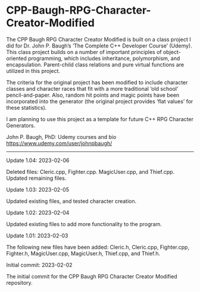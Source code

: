 # CPP-Baugh-RPG-Character-Creator-Modified
The CPP Baugh RPG Character Creator Modified is built on a class project I did for Dr. John P. Baugh’s ‘The Complete C++ Developer Course’ (Udemy).  This class project builds on a number of important principles of object-oriented programming, which includes inheritance, polymorphism, and encapsulation.  Parent-child class relations and pure virtual functions are utilized in this project.

The criteria for the original project has been modified to include character classes and character races that fit with a more traditional ‘old school’ pencil-and-paper.  Also, random hit points and magic points have been incorporated into the generator (the original project provides ‘flat values’ for these statistics).

I am planning to use this project as a template for future C++ RPG Character Generators.

John P. Baugh, PhD: Udemy courses and bio
https://www.udemy.com/user/johnpbaugh/

-----------

Update 1.04: 2023-02-06

Deleted files: Cleric.cpp, Fighter.cpp. MagicUser.cpp, and Thief.cpp.  Updated remaining files.


Update 1.03: 2023-02-05

Updated existing files, and tested character creation.


Update 1.02: 2023-02-04

Updated existing files to add more functionality to the program.


Update 1.01: 2023-02-03

The following new files have been added: Cleric.h, Cleric.cpp, Fighter.cpp, Fighter.h, MagicUser.cpp, MagicUser.h, Thief.cpp, and Thief.h. 


Initial commit: 2023-02-02

The initial commit for the CPP Baugh RPG Character Creator Modified repository.

